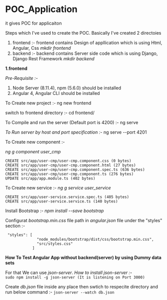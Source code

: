 # POC_Application
it gives POC for applicaiton

Steps which I've used to create the POC. Basically I've created 2 directoies
1. frontend :- frontend contains Design of appllication which is using Html, Angular, Css
*mkdir frontend*
2. backend :- backend contains Server side code which is using Django, Django Rest Framework
*mkdir backend*

**1.frontend**

*Pre-Requisite :-*
1. Node Server (8.11.4), npm (5.6.0) should be installed
2. Angular 4, Angular CLI should be installed

To Create new project :- ng new frontend

switch to frontend directory :- cd frontend/

To Compile and run the server (Default port is 4200) :- ng serve

*To Run server by host and port specification :-* ng serve --port 4201

To Create new component :- 

*ng g component user_cmp*
```
CREATE src/app/user-cmp/user-cmp.component.css (0 bytes)
CREATE src/app/user-cmp/user-cmp.component.html (27 bytes)
CREATE src/app/user-cmp/user-cmp.component.spec.ts (636 bytes)
CREATE src/app/user-cmp/user-cmp.component.ts (276 bytes)
UPDATE src/app/app.module.ts (402 bytes)
````

To Create new service :- 
*ng g service user_service*
```
CREATE src/app/user-service.service.spec.ts (405 bytes)
CREATE src/app/user-service.service.ts (140 bytes)
```

Install Bootstrap :- 
*npm install --save bootstrap*

Configurat *bootstrap.min.css* file path in *angular.json* file under the "styles" section :-
```
 "styles": [
              "node_modules/bootstrap/dist/css/bootstrap.min.css",
              "src/styles.css"
            ]
 ```
 
**How To Test Angular App without backend(server) by using Dummy data sets**

For that We can use *json-server*. *How to install json-server :-*  
```sudo npm install -g json-server (It is listening on Port 3000)```

Create *db.json* file inside any place then swtich to respecite directory and run below command :-
```json-server --watch db.json```
